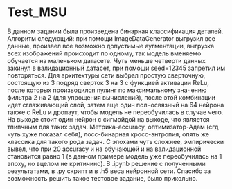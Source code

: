 # Test_MSU
В данном задании была произведена бинарная классификация деталей. Алгоритм следующий: при помощи ImageDataGenerator выгрузил все данные, произвел все возможно допустимые аугментации, выгрузка всех изображений происходит по одному, так модель вменяемо обучается на маленьком датасете. Чуть меньше четверти данных закинул в валидационный датасет, при помощи seed=12345 запретил им повторяться. Для архитектуры сети выбрал простую сверточную, состоящую из 3 подряд сверток 3 на 3 с функцией активации ReLu, после которых производился пулинг по максимальному значению фильтра 2 на 2 (для упрощения вычислений), после этой комбинации идет сглаживающий слой, затем еще один полносвязный на 64 нейрона также с ReLu и дропаут, чтобы модель не переобучилась в случае чего. На выходе стоит один нейрон с сигмойдой на выходе, что является тпипчным для таких задач. Метрика-accuracy, оптимизатор-Адам (сгд чуть хуже показал себя), лосс-бинарная кросс-энтропия, опять же классика для такого рода задач. С эпохами чуть сложнее, эмпирически вывел, что при 20 accuracy и на обучающей и на валидационной становится равно 1 (в данном примере модель уже переобучилась на 1 эпоху, но вцелом не критичино).  В .ipynb решение с полученными результатами, в .py скрипт и в .h5 веса нейронной сети. Спасибо за возможность решить такое тестовое задание, было прикольно.  
